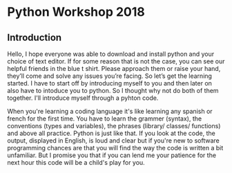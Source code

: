 # Python Workshop 2018

## Introduction


Hello, I hope everyone was able to download and install python and your choice of text editor. If for some reason that is not the case, you can see our helpful friends in the blue t shirt. Please approach them or raise your hand, they’ll come and solve any issues you’re facing. So let’s get the learning started. I have to start off by introducing myself to you and then later on also have to intoduce you to python. So I thought why not do both of them together. I'll introduce myself through a pyhton code.

When you're learning a coding language it's like learning any spanish or french for the first time. You have to learn the grammer (syntax), the conventions (types and variables), the phrases (library/ classes/ functions) and above all practice. Python is just like that. If you look at the code, the output, displayed in English, is loud and clear but if you're new to software programming chances are that you will find the way the code is written a bit unfamiliar. But I promise you that if you can lend me your patience for the next hour this code will be a child's play for you.
